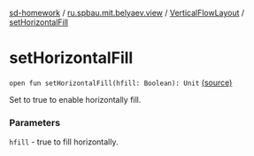 [sd-homework](../../index.md) / [ru.spbau.mit.belyaev.view](../index.md) / [VerticalFlowLayout](index.md) / [setHorizontalFill](.)

# setHorizontalFill

`open fun setHorizontalFill(hfill: Boolean): Unit` [(source)](https://github.com/StasBel/sd-homework/blob/InstantMessenger/src/main/kotlin/ru/spbau/mit/belyaev/view/VerticalFlowLayout.java#L167)

Set to true to enable horizontally fill.

### Parameters

`hfill` - true to fill horizontally.
